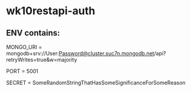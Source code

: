 # wk10restapi-auth

## ENV contains:
MONGO_URI = mongodb+srv://User:Password@cluster.suc7n.mongodb.net/api?retryWrites=true&w=majority

PORT = 5001

SECRET = SomeRandomStringThatHasSomeSignificanceForSomeReason
